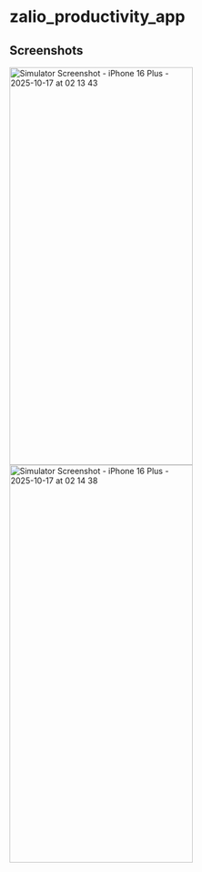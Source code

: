 # zalio_productivity_app

## Screenshots

<img width="322" height="699" alt="Simulator Screenshot - iPhone 16 Plus - 2025-10-17 at 02 13 43" src="https://github.com/user-attachments/assets/357806ac-4528-4eea-ba78-60d47ddc9509" />
<img width="322" height="699" alt="Simulator Screenshot - iPhone 16 Plus - 2025-10-17 at 02 14 38" src="https://github.com/user-attachments/assets/d1020e48-562b-4657-8631-8fc3d78908d9" />
